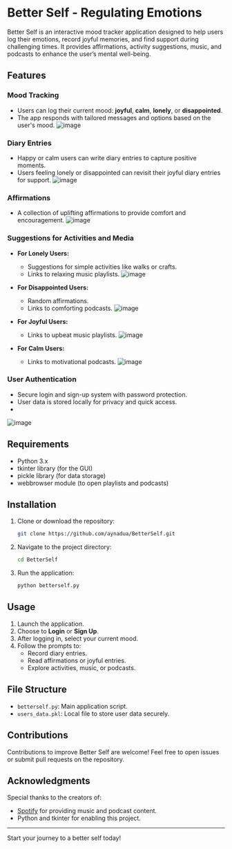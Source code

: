 # Better Self - Regulating Emotions

Better Self is an interactive mood tracker application designed to help users log their emotions, record joyful memories, and find support during challenging times. It provides affirmations, activity suggestions, music, and podcasts to enhance the user’s mental well-being.

## Features

### Mood Tracking
- Users can log their current mood: **joyful**, **calm**, **lonely**, or **disappointed**.
- The app responds with tailored messages and options based on the user's mood.
 ![image](https://github.com/user-attachments/assets/79c8871e-71da-44c8-ae69-3cfdcac80ffa)

### Diary Entries
- Happy or calm users can write diary entries to capture positive moments.
- Users feeling lonely or disappointed can revisit their joyful diary entries for support.
 ![image](https://github.com/user-attachments/assets/79c8871e-71da-44c8-ae69-3cfdcac80ffa)

### Affirmations
- A collection of uplifting affirmations to provide comfort and encouragement.
 ![image](https://github.com/user-attachments/assets/79c8871e-71da-44c8-ae69-3cfdcac80ffa)

### Suggestions for Activities and Media
- **For Lonely Users:**
  - Suggestions for simple activities like walks or crafts.
  - Links to relaxing music playlists.
   ![image](https://github.com/user-attachments/assets/48a654be-0ba8-4b8c-b787-db8528d90001)

- **For Disappointed Users:**
  - Random affirmations.
  - Links to comforting podcasts.
   ![image](https://github.com/user-attachments/assets/d91c575b-b606-46ca-8ed4-e1941732f5f0)

- **For Joyful Users:**
  - Links to upbeat music playlists.
   ![image](https://github.com/user-attachments/assets/311c460d-5a04-4d1e-920f-bd3c1be0f70a)

- **For Calm Users:**
  - Links to motivational podcasts.
   ![image](https://github.com/user-attachments/assets/1f08dd88-8d17-4fe0-a226-8ac3b1a62675)


### User Authentication
- Secure login and sign-up system with password protection.
- User data is stored locally for privacy and quick access.
- 
![image](https://github.com/user-attachments/assets/392f2555-0dbf-43b5-b93d-9aa350d83a56)
## Requirements

- Python 3.x
- tkinter library (for the GUI)
- pickle library (for data storage)
- webbrowser module (to open playlists and podcasts)

## Installation

1. Clone or download the repository:
   ```bash
   git clone https://github.com/aynadua/BetterSelf.git
   ```
2. Navigate to the project directory:
   ```bash
   cd BetterSelf
   ```
3. Run the application:
   ```bash
   python betterself.py
   ```

## Usage

1. Launch the application.
2. Choose to **Login** or **Sign Up**.
3. After logging in, select your current mood.
4. Follow the prompts to:
   - Record diary entries.
   - Read affirmations or joyful entries.
   - Explore activities, music, or podcasts.

## File Structure

- `betterself.py`: Main application script.
- `users_data.pkl`: Local file to store user data securely.

## Contributions

Contributions to improve Better Self are welcome! Feel free to open issues or submit pull requests on the repository.

## Acknowledgments

Special thanks to the creators of:
- [Spotify](https://www.spotify.com) for providing music and podcast content.
- Python and tkinter for enabling this project.
---

Start your journey to a better self today!

